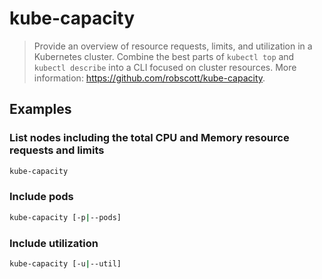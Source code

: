# kube-capacity

> Provide an overview of resource requests, limits, and utilization in a Kubernetes cluster. Combine the best parts of `kubectl top` and `kubectl describe` into a CLI focused on cluster resources. More information: <https://github.com/robscott/kube-capacity>.

## Examples

### List nodes including the total CPU and Memory resource requests and limits

```bash
kube-capacity
```

### Include pods

```bash
kube-capacity [-p|--pods]
```

### Include utilization

```bash
kube-capacity [-u|--util]
```
